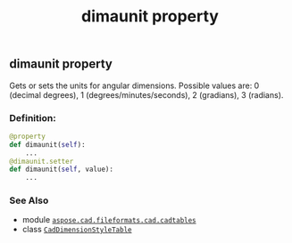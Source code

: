 ﻿---
title: dimaunit property
second_title: Aspose.CAD for Python via .NET API References
description: 
type: docs
weight: 260
url: /python-net/aspose.cad.fileformats.cad.cadtables/caddimensionstyletable/dimaunit/
is_root: false
---

## dimaunit property


Gets or sets the units for angular dimensions.
Possible values are: 0 (decimal degrees), 1 (degrees/minutes/seconds), 2 (gradians), 3 (radians).
### Definition:
```python
@property
def dimaunit(self):
    ...
@dimaunit.setter
def dimaunit(self, value):
    ...
```

### See Also
* module [`aspose.cad.fileformats.cad.cadtables`](../../)
* class [`CadDimensionStyleTable`](/cad/python-net/aspose.cad.fileformats.cad.cadtables/caddimensionstyletable)
